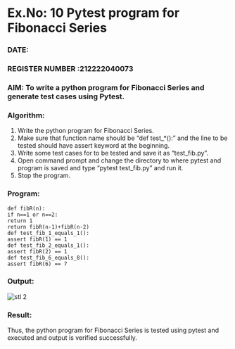 # Ex.No: 10  Pytest program for Fibonacci Series

### DATE:                                                                            
### REGISTER NUMBER :212222040073
### AIM: To write a python program for Fibonacci Series and generate test cases using Pytest. 

### Algorithm:

1. Write the python program for Fibonacci Series. 
2. Make sure that function name should be “def test_*():” and the line to be tested 
should have assert keyword at the beginning. 
3. Write some test cases for to be tested and save it as “test_fib.py”. 
4. Open command prompt and change the directory to where pytest and program is 
saved and type “pytest test_fib.py” and run it. 
5. Stop the program.

### Program:
```
def fibR(n): 
if n==1 or n==2: 
return 1 
return fibR(n-1)+fibR(n-2) 
def test_fib_1_equals_1(): 
assert fibR(1) == 1 
def test_fib_2_equals_1(): 
assert fibR(2) == 1 
def test_fib_6_equals_8(): 
assert fibR(6) == 7 

```
### Output:
![stl 2](https://github.com/user-attachments/assets/cb7e5af4-3ab8-4291-9c6b-749f7ed4b489)




### Result:
Thus, the python program for Fibonacci Series is tested using pytest and executed and output is verified successfully.




